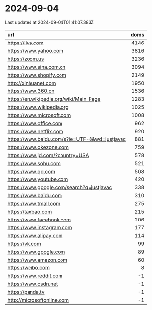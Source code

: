 # 2024-09-04

<!-- BEGIN -->
Last updated at 2024-09-04T01:41:07.383Z

url | doms
:- | -:
https://live.com | 4146
https://www.yahoo.com | 3816
https://zoom.us | 3236
https://www.sina.com.cn | 3094
https://www.shopify.com | 2149
http://xinhuanet.com | 1950
https://www.360.cn | 1536
https://en.wikipedia.org/wiki/Main_Page | 1283
https://www.wikipedia.org | 1025
https://www.microsoft.com | 1008
https://www.office.com | 962
https://www.netflix.com | 920
https://www.baidu.com/s?ie=UTF-8&wd=justjavac | 881
https://www.okezone.com | 759
https://www.jd.com/?country=USA | 578
https://www.sohu.com | 521
https://www.qq.com | 508
https://www.youtube.com | 420
https://www.google.com/search?q=justjavac | 338
https://www.baidu.com | 310
https://www.tmall.com | 275
https://taobao.com | 215
https://www.facebook.com | 206
https://www.instagram.com | 177
https://www.alipay.com | 114
https://vk.com | 99
https://www.google.com | 89
https://www.amazon.com | 60
https://weibo.com | 8
https://www.reddit.com | -1
https://www.csdn.net | -1
https://panda.tv | -1
http://microsoftonline.com | -1
<!-- END -->
